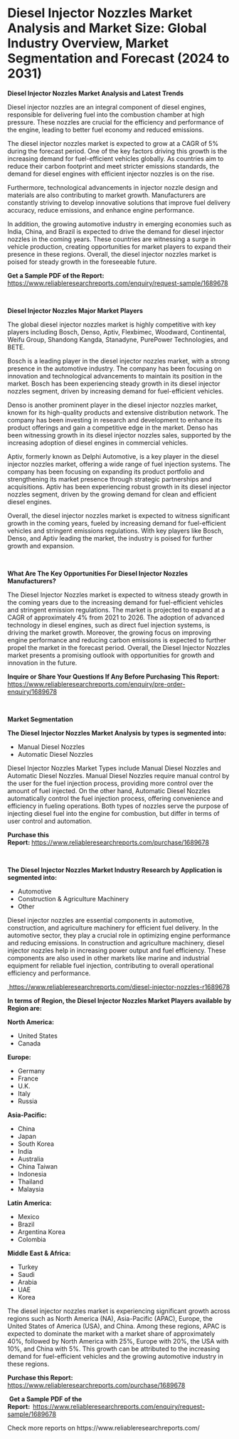 <p><h1>Diesel Injector Nozzles Market Analysis and Market Size: Global Industry Overview, Market Segmentation and Forecast (2024 to 2031)</h1></p><p><strong>Diesel Injector Nozzles Market Analysis and Latest Trends</strong></p>
<p><p>Diesel injector nozzles are an integral component of diesel engines, responsible for delivering fuel into the combustion chamber at high pressure. These nozzles are crucial for the efficiency and performance of the engine, leading to better fuel economy and reduced emissions.</p><p>The diesel injector nozzles market is expected to grow at a CAGR of 5% during the forecast period. One of the key factors driving this growth is the increasing demand for fuel-efficient vehicles globally. As countries aim to reduce their carbon footprint and meet stricter emissions standards, the demand for diesel engines with efficient injector nozzles is on the rise.</p><p>Furthermore, technological advancements in injector nozzle design and materials are also contributing to market growth. Manufacturers are constantly striving to develop innovative solutions that improve fuel delivery accuracy, reduce emissions, and enhance engine performance.</p><p>In addition, the growing automotive industry in emerging economies such as India, China, and Brazil is expected to drive the demand for diesel injector nozzles in the coming years. These countries are witnessing a surge in vehicle production, creating opportunities for market players to expand their presence in these regions. Overall, the diesel injector nozzles market is poised for steady growth in the foreseeable future.</p></p>
<p><strong>Get a Sample PDF of the Report:&nbsp;</strong> <a href="https://www.reliableresearchreports.com/enquiry/request-sample/1689678">https://www.reliableresearchreports.com/enquiry/request-sample/1689678</a></p>
<p>&nbsp;</p>
<p><strong>Diesel Injector Nozzles Major Market Players</strong></p>
<p><p>The global diesel injector nozzles market is highly competitive with key players including Bosch, Denso, Aptiv, Flexbimec, Woodward, Continental, Weifu Group, Shandong Kangda, Stanadyne, PurePower Technologies, and BETE. </p><p>Bosch is a leading player in the diesel injector nozzles market, with a strong presence in the automotive industry. The company has been focusing on innovation and technological advancements to maintain its position in the market. Bosch has been experiencing steady growth in its diesel injector nozzles segment, driven by increasing demand for fuel-efficient vehicles.</p><p>Denso is another prominent player in the diesel injector nozzles market, known for its high-quality products and extensive distribution network. The company has been investing in research and development to enhance its product offerings and gain a competitive edge in the market. Denso has been witnessing growth in its diesel injector nozzles sales, supported by the increasing adoption of diesel engines in commercial vehicles.</p><p>Aptiv, formerly known as Delphi Automotive, is a key player in the diesel injector nozzles market, offering a wide range of fuel injection systems. The company has been focusing on expanding its product portfolio and strengthening its market presence through strategic partnerships and acquisitions. Aptiv has been experiencing robust growth in its diesel injector nozzles segment, driven by the growing demand for clean and efficient diesel engines.</p><p>Overall, the diesel injector nozzles market is expected to witness significant growth in the coming years, fueled by increasing demand for fuel-efficient vehicles and stringent emissions regulations. With key players like Bosch, Denso, and Aptiv leading the market, the industry is poised for further growth and expansion.</p></p>
<p>&nbsp;</p>
<p><strong>What Are The Key Opportunities For Diesel Injector Nozzles Manufacturers?</strong></p>
<p><p>The Diesel Injector Nozzles market is expected to witness steady growth in the coming years due to the increasing demand for fuel-efficient vehicles and stringent emission regulations. The market is projected to expand at a CAGR of approximately 4% from 2021 to 2026. The adoption of advanced technology in diesel engines, such as direct fuel injection systems, is driving the market growth. Moreover, the growing focus on improving engine performance and reducing carbon emissions is expected to further propel the market in the forecast period. Overall, the Diesel Injector Nozzles market presents a promising outlook with opportunities for growth and innovation in the future.</p></p>
<p><strong>Inquire or Share Your Questions If Any Before Purchasing This Report:</strong> <a href="https://www.reliableresearchreports.com/enquiry/pre-order-enquiry/1689678">https://www.reliableresearchreports.com/enquiry/pre-order-enquiry/1689678</a></p>
<p>&nbsp;</p>
<p><strong>Market Segmentation</strong></p>
<p><strong>The Diesel Injector Nozzles Market Analysis by types is segmented into:</strong></p>
<p><ul><li>Manual Diesel Nozzles</li><li>Automatic Diesel Nozzles</li></ul></p>
<p><p>Diesel Injector Nozzles Market Types include Manual Diesel Nozzles and Automatic Diesel Nozzles. Manual Diesel Nozzles require manual control by the user for the fuel injection process, providing more control over the amount of fuel injected. On the other hand, Automatic Diesel Nozzles automatically control the fuel injection process, offering convenience and efficiency in fueling operations. Both types of nozzles serve the purpose of injecting diesel fuel into the engine for combustion, but differ in terms of user control and automation.</p></p>
<p><strong>Purchase this Report:&nbsp;</strong><a href="https://www.reliableresearchreports.com/purchase/1689678">https://www.reliableresearchreports.com/purchase/1689678</a></p>
<p>&nbsp;</p>
<p><strong>The Diesel Injector Nozzles Market Industry Research by Application is segmented into:</strong></p>
<p><ul><li>Automotive</li><li>Construction & Agriculture Machinery</li><li>Other</li></ul></p>
<p><p>Diesel injector nozzles are essential components in automotive, construction, and agriculture machinery for efficient fuel delivery. In the automotive sector, they play a crucial role in optimizing engine performance and reducing emissions. In construction and agriculture machinery, diesel injector nozzles help in increasing power output and fuel efficiency. These components are also used in other markets like marine and industrial equipment for reliable fuel injection, contributing to overall operational efficiency and performance.</p></p>
<p><a href="https://www.reliableresearchreports.com/diesel-injector-nozzles-r1689678">&nbsp;https://www.reliableresearchreports.com/diesel-injector-nozzles-r1689678</a></p>
<p><strong>In terms of Region, the Diesel Injector Nozzles Market Players available by Region are:</strong></p>
<p>
    <p> <strong> North America: </strong>
        <ul>
            <li>United States</li>
            <li>Canada</li>
        </ul>
        </p> 
    <p> <strong> Europe: </strong>
        <ul>
            <li>Germany</li>
            <li>France</li>
            <li>U.K.</li>
            <li>Italy</li>
            <li>Russia</li>
        </ul>
        </p> 
    <p> <strong> Asia-Pacific: </strong>
        <ul>
            <li>China</li>
            <li>Japan</li>
            <li>South Korea</li>
            <li>India</li>
            <li>Australia</li>
            <li>China Taiwan</li>
            <li>Indonesia</li>
            <li>Thailand</li>
            <li>Malaysia</li>
        </ul>
        </p> 
    <p> <strong> Latin America: </strong>
        <ul>
            <li>Mexico</li>
            <li>Brazil</li>
            <li>Argentina Korea</li>
            <li>Colombia</li>
        </ul>
        </p> 
    <p> <strong> Middle East & Africa: </strong>
        <ul>
            <li>Turkey</li>
            <li>Saudi</li>
            <li>Arabia</li>
            <li>UAE</li>
            <li>Korea</li>
        </ul>
    </p>
    </p>
<p><p>The diesel injector nozzles market is experiencing significant growth across regions such as North America (NA), Asia-Pacific (APAC), Europe, the United States of America (USA), and China. Among these regions, APAC is expected to dominate the market with a market share of approximately 40%, followed by North America with 25%, Europe with 20%, the USA with 10%, and China with 5%. This growth can be attributed to the increasing demand for fuel-efficient vehicles and the growing automotive industry in these regions.</p></p>
<p><strong>Purchase this Report: </strong><a href="https://www.reliableresearchreports.com/purchase/1689678">https://www.reliableresearchreports.com/purchase/1689678</a></p>
<p>&nbsp;<strong>Get a Sample PDF of the Report:&nbsp;&nbsp;</strong><a href="https://www.reliableresearchreports.com/enquiry/request-sample/1689678">https://www.reliableresearchreports.com/enquiry/request-sample/1689678</a></p>
<p><strong></strong></p>
<p>Check more reports on https://www.reliableresearchreports.com/</p>